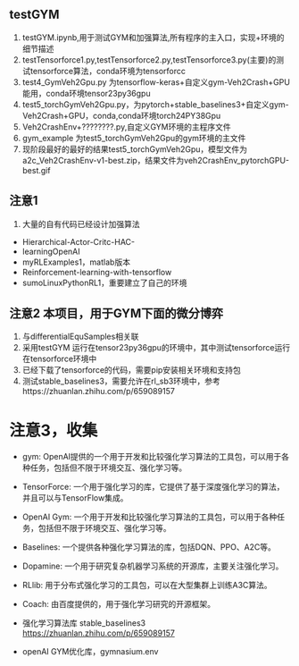 ## testGYM
1. testGYM.ipynb,用于测试GYM和加强算法,所有程序的主入口，实现+环境的细节描述
2. testTensorforce1.py,testTensorforce2.py,testTensorforce3.py(主要)的测试tensorforce算法，conda环境为tensorforcc
3. test4_GymVeh2Gpu.py 为tensorflow-keras+自定义gym-Veh2Crash+GPU能用，conda环境tensor23py36gpu
4. test5_torchGymVeh2Gpu.py，为pytorch+stable_baselines3+自定义gym-Veh2Crash+GPU，conda,conda环境torch24PY38Gpu
5. Veh2CrashEnv+????????.py,自定义GYM环境的主程序文件
6. gym_example 为test5_torchGymVeh2Gpu的gym环境的主文件
6. 现阶段最好的最好的结果test5_torchGymVeh2Gpu，模型文件为a2c_Veh2CrashEnv-v1-best.zip，结果文件为veh2CrashEnv_pytorchGPU-best.gif

## 注意1
1. 大量的自有代码已经设计加强算法
+ Hierarchical-Actor-Critc-HAC-
+ learningOpenAI
+ myRLExamples1，matlab版本
+ Reinforcement-learning-with-tensorflow
+ sumoLinuxPythonRL1，重要建立了自己的环境

## 注意2 本项目，用于GYM下面的微分博弈
1. 与differentialEquSamples相关联
2. 采用testGYM 运行在tensor23py36gpu的环境中，其中测试tensorforce运行在tensorforce环境中
3. 已经下载了tensorforce的代码，需要pip安装相关环境和支持包 
4. 测试stable_baselines3，需要允许在rl_sb3环境中，参考https://zhuanlan.zhihu.com/p/659089157

# 注意3，收集

* gym: OpenAI提供的一个用于开发和比较强化学习算法的工具包，可以用于各种任务，包括但不限于环境交互、强化学习等。

* TensorForce: 一个用于强化学习的库，它提供了基于深度强化学习的算法，并且可以与TensorFlow集成。

* OpenAI Gym: 一个用于开发和比较强化学习算法的工具包，可以用于各种任务，包括但不限于环境交互、强化学习等。

* Baselines: 一个提供各种强化学习算法的库，包括DQN、PPO、A2C等。

* Dopamine: 一个用于研究复杂机器学习系统的开源库，主要关注强化学习。

* RLlib: 用于分布式强化学习的工具包，可以在大型集群上训练A3C算法。

* Coach: 由百度提供的，用于强化学习研究的开源框架。

* 强化学习算法库 stable_baselines3
https://zhuanlan.zhihu.com/p/659089157

* openAI GYM优化库，gymnasium.env